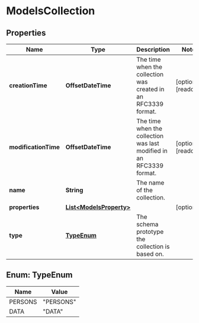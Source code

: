 

# ModelsCollection


## Properties

| Name | Type | Description | Notes |
|------------ | ------------- | ------------- | -------------|
|**creationTime** | **OffsetDateTime** | The time when the collection was created in an RFC3339 format. |  [optional] [readonly] |
|**modificationTime** | **OffsetDateTime** | The time when the collection was last modified in an RFC3339 format. |  [optional] [readonly] |
|**name** | **String** | The name of the collection. |  |
|**properties** | [**List&lt;ModelsProperty&gt;**](ModelsProperty.md) |  |  [optional] |
|**type** | [**TypeEnum**](#TypeEnum) | The schema prototype the collection is based on. |  |



## Enum: TypeEnum

| Name | Value |
|---- | -----|
| PERSONS | &quot;PERSONS&quot; |
| DATA | &quot;DATA&quot; |



